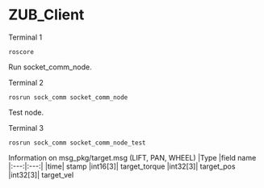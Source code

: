 # ZUB_Client

Terminal 1
```
roscore
```

Run socket_comm_node.

Terminal 2
```
rosrun sock_comm socket_comm_node
```

Test node.

Terminal 3
```
rosrun sock_comm socket_comm_node_test
```


Information on msg_pkg/target.msg (LIFT, PAN, WHEEL)
|Type	|field name
|:---:|:---:|
|time| stamp
|int16[3]| target_torque
|int32[3]| target_pos
|int32[3]| target_vel


